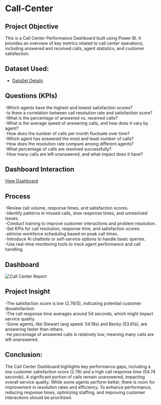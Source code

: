 # Call-Center
## Project Objective
This is a Call Center Performance Dashboard built using Power BI. It provides an overview of key metrics related to call center operations, including answered and received calls, agent statistics, and customer satisfaction.

## Dataset Used:
- <a href="https://github.com/Sushant7890/Call-Center/blob/main/01%20Call-Center-Dataset.xlsx">DataSet Details</a>

## Questions (KPIs)
-Which agents have the highest and lowest satisfaction scores?         
-Is there a correlation between call resolution rate and satisfaction score?         
-What is the percentage of answered vs. received calls?                
-What is the average speed of answering calls, and how does it vary by agent?            
-How does the number of calls per month fluctuate over time?               
-Which agent has answered the most and least number of calls?                 
-How does the resolution rate compare among different agents?           
-What percentage of calls are resolved successfully?                 
-How many calls are left unanswered, and what impact does it have?              

## Dashboard Interaction 
<a href="https://github.com/Sushant7890/Call-Center/blob/main/Call%20Center.pbix">View Dsahboard</a>

## Process
-Review call volume, response times, and satisfaction scores.                     
-Identify patterns in missed calls, slow response times, and unresolved issues.                  
-Conduct training to improve customer interactions and problem resolution.              
-Set KPIs for call resolution, response time, and satisfaction scores.                       
-ptimize workforce scheduling based on peak call times.             
-Introduce AI chatbots or self-service options to handle basic queries.             
-Use real-time monitoring tools to track agent performance and call handling.            

## Dashboard
![Call Center Report](https://github.com/user-attachments/assets/a1e1fcae-e72b-4ca1-812d-fddd2241351d)


## Project Insight
-The satisfaction score is low (2.76/5), indicating potential customer dissatisfaction.                  
-The call response time averages around 54 seconds, which might impact service quality.               
-Some agents, like Stewart (avg speed: 54.18s) and Becky (53.61s), are answering faster than others.            
-he percentage of answered calls is relatively low, meaning many calls are left unanswered.             

## Conclusion:
The Call Center Dashboard highlights key performance gaps, including a low customer satisfaction score (2.76) and a high call response time (54.74 seconds). A significant portion of calls remain unanswered, impacting overall service quality. While some agents perform better, there is room for improvement in resolution rates and efficiency. To enhance performance, reducing response times, optimizing staffing, and improving customer interactions should be prioritized.




